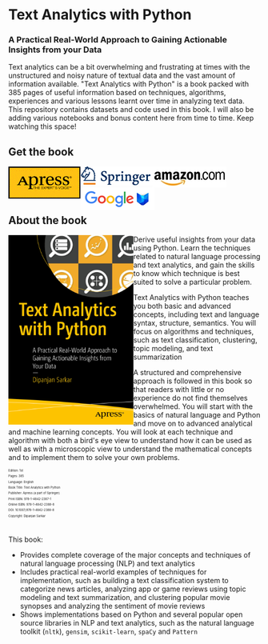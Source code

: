 # Text Analytics with Python
### A Practical Real-World Approach to Gaining Actionable Insights from your Data

Text analytics can be a bit overwhelming and frustrating at times
with the unstructured and noisy nature of textual data and the 
vast amount of information available. 
"Text Analytics with Python" is a book packed with 385 pages of useful information 
based on techniques, algorithms, experiences and various lessons learnt over time 
in analyzing text data. This repository contains datasets and code used in this book.
I will also be adding various notebooks and bonus content here from time to time. 
Keep watching this space!

## Get the book 
<div>
<a target="_blank" href="http://www.apress.com/us/book/9781484223871">
  <img src="./image_gallery/apress_logo.png" alt="apress" align="left"/>
</a>
<a target="_blank" href="http://link.springer.com/book/10.1007%2F978-1-4842-2388-8">
  <img src="./image_gallery/springer_logo.png" alt="springer" align="left"/>
</a>
<a target="_blank" href="https://www.amazon.com/Text-Analytics-Python-Real-World-Actionable/dp/148422387X/ref=sr_1_1?ie=UTF8&qid=1481143141&sr=8-1&keywords=text+analytics+with+python">
  <img src="./image_gallery/amazon_logo.jpg" alt="amazon" align="left"/>
</a>
<a target="_blank" href="https://books.google.co.in/books?id=IimgDQAAQBAJ&dq=text+analytics+with+python&source=gbs_navlinks_s">
  <img src="./image_gallery/googlebooks_logo.png" alt="google" align="left"/>
</a>
<br>
</div>

<br><br>

## About the book 
<a target="_blank" href="https://www.amazon.com/Text-Analytics-Python-Real-World-Actionable/dp/148422387X/ref=sr_1_1?ie=UTF8&qid=1481143141&sr=8-1&keywords=text+analytics+with+python">
  <img src="./image_gallery/cover_front.png" alt="Book Cover" width="250" align="left"/>
</a>

Derive useful insights from your data using Python. 
Learn the techniques related to natural language processing and text analytics, 
and gain the skills to know which technique is best suited to solve a particular problem.

Text Analytics with Python teaches you both basic and advanced concepts, 
including text and language syntax, structure, semantics. 
You will focus on algorithms and techniques, such as text classification, 
clustering, topic modeling, and text summarization

A structured and comprehensive approach is followed in this book so that 
readers with little or no experience do not find themselves overwhelmed. 
You will start with the basics of natural language and Python and move on 
to advanced analytical and machine learning concepts. You will look at each 
technique and algorithm with both a bird's eye view to understand how it 
can be used as well as with a microscopic view to understand the mathematical 
concepts and to implement them to solve your own problems.

<div style='font-size:0.5em;'>
<sup>Edition: 1st<br>
Pages: 385<br>
Language: English<br>
Book Title: Text Analytics with Python<br>
Publisher: Apress (a part of Springer)<br>  
Print ISBN: 978-1-4842-2387-1<br>  
Online ISBN: 978-1-4842-2388-8<br>
DOI: 10.1007/978-1-4842-2388-8<br>
Copyright: Dipanjan Sarkar<br></div>

<br>

This book:
 - Provides complete coverage of the major concepts and 
 techniques of natural language processing (NLP) and text analytics
 - Includes practical real-world examples of techniques for implementation, 
  such as building a text classification system to categorize news articles, 
  analyzing app or game reviews using topic modeling and text summarization, 
  and clustering popular movie synopses and analyzing the sentiment of movie reviews
 - Shows implementations based on Python and several popular open source libraries 
 in NLP and text analytics, such as the natural language toolkit (`nltk`), 
 `gensim`, `scikit-learn`, `spaCy` and `Pattern`
 
 


